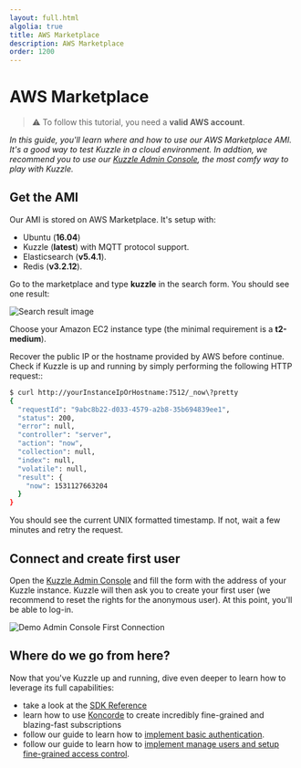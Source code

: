 ```yaml
---
layout: full.html
algolia: true
title: AWS Marketplace
description: AWS Marketplace
order: 1200
---
```


# AWS Marketplace
> ⚠️ To follow this tutorial, you need a __valid AWS account__.

_In this guide, you'll learn where and how to use our AWS Marketplace AMI. It's a
 good way to test Kuzzle in a cloud environment. In addtion, we recommend you to
 use our [Kuzzle Admin Console](http://console.kuzzle.io), the most comfy
 way to play with Kuzzle._

## Get the AMI

Our AMI is stored on AWS Marketplace. It's setup with:
  * Ubuntu (__16.04__)
  * Kuzzle (__latest__) with MQTT protocol support.
  * Elasticsearch (__v5.4.1__).
  * Redis (__v3.2.12__).

Go to the marketplace and type __kuzzle__ in the search form.
You should see one result:

  ![Search result image]()

Choose your Amazon EC2 instance type (the minimal requirement is a __t2-medium__).

Recover the public IP or the hostname provided by AWS before continue.
Check if Kuzzle is up and running by simply performing the following HTTP request::

```sh
$ curl http://yourInstanceIpOrHostname:7512/_now\?pretty
{
  "requestId": "9abc8b22-d033-4579-a2b8-35b694839ee1",
  "status": 200,
  "error": null,
  "controller": "server",
  "action": "now",
  "collection": null,
  "index": null,
  "volatile": null,
  "result": {
    "now": 1531127663204
  }
}
```

You should see the current UNIX formatted timestamp.
If not, wait a few minutes and retry the request.

## Connect and create first user

Open the [Kuzzle Admin Console](http://console.kuzzle.io) and fill the form with the address of your Kuzzle instance.
Kuzzle will then ask you to create your first user (we recommend to reset the rights for the anonymous user).
At this point, you'll be able to log-in.

![Demo Admin Console First Connection](/assets/images/gifs/demo_aws_console.gif)


## Where do we go from here?

Now that you've Kuzzle up and running, dive even deeper to learn how to leverage its full capabilities:

* take a look at the [SDK Reference](/sdk-reference)
* learn how to use [Koncorde](/kuzzle-dsl/essential/koncorde) to create incredibly fine-grained and blazing-fast subscriptions
* follow our guide to learn how to [implement basic authentication](/guide/essentials/user-authentication/#local-strategy).
* follow our guide to learn how to [implement manage users and setup fine-grained access control](/guide/essentials/security).
